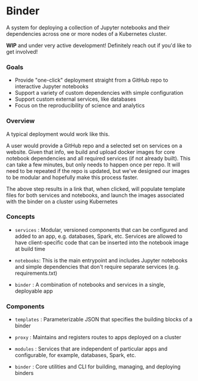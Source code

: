 # Binder

A system for deploying a collection of Jupyter notebooks and their dependencies across one or more nodes of a Kubernetes cluster.

**WIP** and under very active development! Definitely reach out if you'd like to get involved!

### Goals
- Provide "one-click" deployment straight from a GitHub repo to interactive Jupyter notebooks
- Support a variety of custom dependencies with simple configuration
- Support custom external services, like databases 
- Focus on the reproducibility of science and analytics

### Overview

A typical deployment would work like this. 

A user would provide a GitHub repo and a selected set on services on a website. Given that info, we build and upload docker images for core notebook dependencies and all required services (if not already built). This can take a few minutes, but only needs to happen once per repo. It will need to be repeated if the repo is updated, but we've designed our images to be modular and hopefully make this process faster.

The above step results in a link that, when clicked, will populate template files for both services and notebooks, and launch the images associated with the binder on a cluster using Kubernetes

### Concepts
- `services` : Modular, versioned components that can be configured and added to an app, e.g. databases, Spark, etc. Services are allowed to have client-specific code that can be inserted into the notebook image at build time

- `notebooks`: This is the main entrypoint and includes Jupyter notebooks and simple dependencies that don't require separate services (e.g. requirements.txt)

- `binder` : A combination of notebooks and services in a single, deployable app

### Components
- `templates` : Parameterizable JSON that specifies the building blocks of a binder

- `proxy` : Maintains and registers routes to apps deployed on a cluster

- `modules` : Services that are independent of particular apps and configurable, for example, databases, Spark, etc.

- `binder` : Core utilities and CLI for building, managing, and deploying binders









